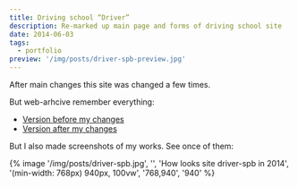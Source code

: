 ```yaml
---
title: Driving school “Driver”
description: Re-marked up main page and forms of driving school site
date: 2014-06-03
tags:
  - portfolio
preview: '/img/posts/driver-spb-preview.jpg'
---
```


After main changes this site was changed a few times.

But web-arhcive remember everything:

* [Version before my changes](http://web.archive.org/web/20131019050539/https://driver-spb.ru/)
* [Version after my changes](http://web.archive.org/web/20140708012558/http://www.driver-spb.ru/)

But I also made screenshots of my works. See once of them:

{% image '/img/posts/driver-spb.jpg', '', 'How looks site driver-spb in 2014', '(min-width: 768px) 940px, 100vw', '768,940', '940' %}
